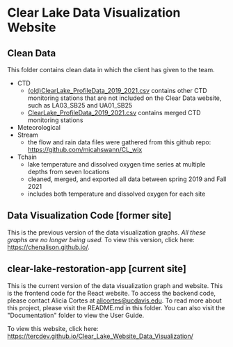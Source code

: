 # Clear Lake Data Visualization Website

## Clean Data

This folder contains clean data in which the client has given to the team. 
- CTD
    - [(old)ClearLake_ProfileData_2019_2021.csv](url) contains other CTD monitoring stations that are not included on the Clear Data website, such as LA03_SB25 and UA01_SB25
    - [ClearLake_ProfileData_2019_2021.csv](url) contains merged CTD monitoring stations
- Meteorological
- Stream
    - the flow and rain data files were gathered from this github repo: https://github.com/micahswann/CL_wix
- Tchain
    - lake temperature and dissolved oxygen time series at multiple depths from seven locations
    - cleaned, merged, and exported all data between spring 2019 and Fall 2021
    - includes both temperature and dissolved oxygen for each site



## Data Visualization Code [former site]

This is the previous version of the data visualization graphs. *All these graphs are no longer being used.* To view this version, click here: https://chenalison.github.io/.


## clear-lake-restoration-app [current site]

This is the current version of the data visualization graph and website. This is the frontend code for the React website. To access the backend code, please contact Alicia Cortes at alicortes@ucdavis.edu. To read more about this project, please visit the README.md in this folder. You can also visit the "Documentation" folder to view the User Guide.

To view this website, click here: https://tercdev.github.io/Clear_Lake_Website_Data_Visualization/



